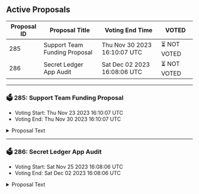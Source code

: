 ## Active Proposals

| Proposal ID | Proposal Title | Voting End Time | VOTED |
|-------------|----------------|-----------------|-------|
| 285 | Support Team Funding Proposal  | Thu Nov 30 2023 16:10:07 UTC | ⏳ NOT VOTED |
| 286 | Secret Ledger App Audit | Sat Dec 02 2023 16:08:06 UTC | ⏳ NOT VOTED |

---

### 🗳 285: Support Team Funding Proposal 
- Voting Start: Thu Nov 23 2023 16:10:07 UTC
- Voting End: Thu Nov 30 2023 16:10:07 UTC

<details>
<summary>Proposal Text</summary>
 
This proposal is for on-chain funding of the Support Team through the period of Nov 1st to Feb 29 2024.nThe goal of this Support Team is to be a first line of defense for users on the Secret Network.nTo read the full proposal details and discussion, see https://forum.scrt.network/t/support-funding-dec-feb-24/7167.nTotal ask (3 months): 25,715 SCRT @$.35
</details>

---

### 🗳 286: Secret Ledger App Audit
- Voting Start: Sat Nov 25 2023 16:08:06 UTC
- Voting End: Sat Dec 02 2023 16:08:06 UTC

<details>
<summary>Proposal Text</summary>
 
We propose to update the Secret Ledger App to ensure it’s secure and robust for all users. This involves an app update and an audit by one of Ledger’s external auditors. nn The update adds Ledger Stax support, updates the app to the latest audited upstream as well as some smaller UX improvements. nn For more information on the porposal, please visit: https://forum.scrt.network/t/secret-ledger-app-audit/7116 nn The total ask is 13796 SCRT, based on the audit sum of 4730 USDC, a SCRT price of 0.36$ and including the 5% volatility buffer. Any unused funds for the audit will be returned to the community pool as soon as possible. nn Places this has been also been discussed: nn 1. https://forum.scrt.network/t/governance-meeting-notes-mega-thread/3946/130 nn 2. https://forum.scrt.network/t/governance-meeting-notes-mega-thread/3946/131 n 3. https://t.me/SCRT_gov
</details>
